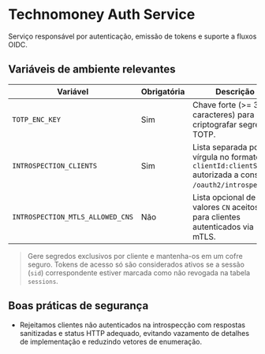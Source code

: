 # Technomoney Auth Service

Serviço responsável por autenticação, emissão de tokens e suporte a fluxos OIDC.

## Variáveis de ambiente relevantes

| Variável | Obrigatória | Descrição |
| --- | --- | --- |
| `TOTP_ENC_KEY` | Sim | Chave forte (>= 32 caracteres) para criptografar segredos TOTP. |
| `INTROSPECTION_CLIENTS` | Sim | Lista separada por vírgula no formato `clientId:clientSecret` autorizada a consultar `/oauth2/introspect`. |
| `INTROSPECTION_MTLS_ALLOWED_CNS` | Não | Lista opcional de valores `CN` aceitos para clientes autenticados via mTLS. |

> Gere segredos exclusivos por cliente e mantenha-os em um cofre seguro. Tokens
> de acesso só são considerados ativos se a sessão (`sid`) correspondente estiver
> marcada como não revogada na tabela `sessions`.

## Boas práticas de segurança

* Rejeitamos clientes não autenticados na introspecção com respostas sanitizadas e status HTTP adequado, evitando vazamento de detalhes de implementação e reduzindo vetores de enumeração.
